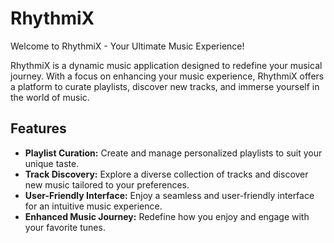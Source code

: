 # RhythmiX

Welcome to RhythmiX - Your Ultimate Music Experience!

RhythmiX is a dynamic music application designed to redefine your musical journey. With a focus on enhancing your music experience, RhythmiX offers a platform to curate playlists, discover new tracks, and immerse yourself in the world of music.

## Features

- **Playlist Curation:** Create and manage personalized playlists to suit your unique taste.
- **Track Discovery:** Explore a diverse collection of tracks and discover new music tailored to your preferences.
- **User-Friendly Interface:** Enjoy a seamless and user-friendly interface for an intuitive music experience.
- **Enhanced Music Journey:** Redefine how you enjoy and engage with your favorite tunes.
